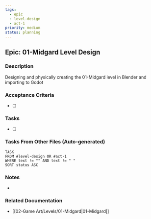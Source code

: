 ```yaml
---
tags:
  - epic
  - level-design
  - act-1
priority: medium
status: planning
---
```

## Epic: 01-Midgard Level Design

### Description
Designing and physically creating the 01-Midgard level in Blender and importing to Godot

### Acceptance Criteria
- [ ] 

### Tasks
- [ ] 

### Tasks From Other Files (Auto-generated)
```dataview
TASK 
FROM #level-design OR #act-1  
WHERE text != "" AND text != " " 
SORT status ASC
```

### Notes
- 

### Related Documentation
- [[02-Game Art/Levels/01-Midgard|01-Midgard]]
